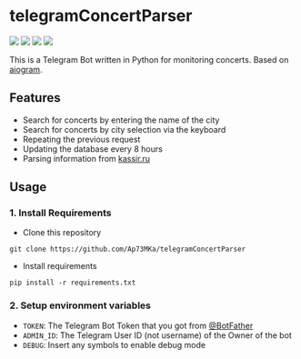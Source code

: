 # telegramConcertParser

![](https://badgen.net/github/checks/ap73mka/telegramConcertParser)
![](https://badgen.net/github/release/ap73mka/telegramConcertParser)
![](https://badgen.net/badge/Licence/MIT/blue)
![](https://badgen.net/badge/Python/3.10/blue?icon=pypi)

This is a Telegram Bot written in Python for monitoring concerts. Based on [aiogram](https://github.com/aiogram/aiogram).

## Features

- Search for concerts by entering the name of the city
- Search for concerts by city selection via the keyboard
- Repeating the previous request
- Updating the database every 8 hours
- Parsing information from [kassir.ru](https://kassir.ru/)

## Usage

### 1. Install Requirements

- Clone this repository<br>

```
git clone https://github.com/Ap73MKa/telegramConcertParser
```

- Install requirements

```
pip install -r requirements.txt
```

### 2. Setup environment variables

- `TOKEN`: The Telegram Bot Token that you got from [@BotFather](https://t.me/BotFather)
- `ADMIN_ID`: The Telegram User ID (not username) of the Owner of the bot
- `DEBUG`: Insert any symbols to enable debug mode
